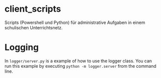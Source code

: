 # client_scripts
Scripts (Powershell und Python) für administrative Aufgaben in einem schulischen Unterrichtsnetz.

# Logging
 In ```logger/server.py``` is a example of how to use the logger class.
 You can run this example by executing ```python -m logger.server``` from the command line.
 